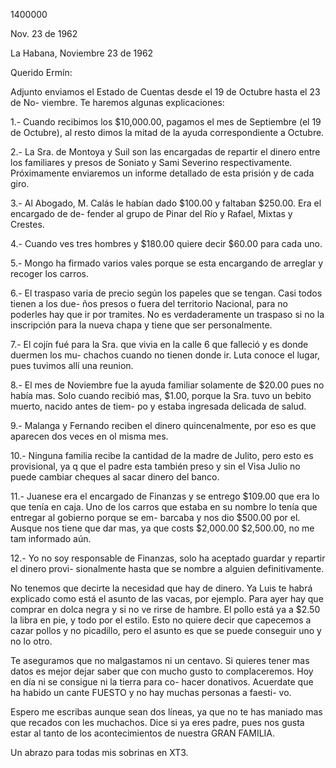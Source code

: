 1400000

Nov. 23 de 1962

La Habana, Noviembre 23 de 1962

Querido Ermín:

Adjunto enviamos el Estado de Cuentas desde el 19 de Octubre hasta el 23 de No-
viembre. Te haremos algunas explicaciones:

1.- Cuando recibimos los $10,000.00, pagamos el mes de Septiembre (el 19 de Octubre), al
resto dimos la mitad de la ayuda correspondiente a Octubre.

2.- La Sra. de Montoya y Suil son las encargadas de repartir el dinero entre los familiares
y presos de Soniato y Sami Severino respectivamente. Próximamente enviaremos un informe
detallado de esta prisión y de cada giro.

3.- Al Abogado, M. Calás le habían dado $100.00 y faltaban $250.00. Era el encargado de de-
fender al grupo de Pinar del Río y Rafael, Mixtas y Crestes.

4.- Cuando ves tres hombres y $180.00 quiere decir $60.00 para cada uno.

5.- Mongo ha firmado varios vales porque se esta encargando de arreglar y recoger los carros.

6.- El traspaso varia de precio según los papeles que se tengan. Casi todos tienen a los due-
ños presos o fuera del territorio Nacional, para no poderles hay que ir por tramites.
No es verdaderamente un traspaso si no la inscripción para la nueva chapa y tiene que ser
personalmente.

7.- El cojín fué para la Sra. que vivia en la calle 6 que falleció y es donde duermen los mu-
chachos cuando no tienen donde ir. Luta conoce el lugar, pues tuvimos allí una reunion.

8.- El mes de Noviembre fue la ayuda familiar solamente de $20.00 pues no había mas. Solo
cuando recibió mas, $1.00, porque la Sra. tuvo un bebito muerto, nacido antes de tiem-
po y estaba ingresada delicada de salud.

9.- Malanga y Fernando reciben el dinero quincenalmente, por eso es que aparecen dos veces
en ol misma mes.

10.- Ninguna familia recibe la cantidad de la madre de Julito, pero esto es provisional, ya q
que el padre esta también preso y sin el Visa Julio no puede cambiar cheques al sacar
dinero del banco.

11.- Juanese era el encargado de Finanzas y se entrego $109.00 que era lo que tenía en caja.
Uno de los carros que estaba en su nombre lo tenía que entregar al gobierno porque se em-
barcaba y nos dio $500.00 por el. Ausque nos tiene que dar mas, ya que costs $2,000.00
$2,500.00, no me tam informado aún.

12.- Yo no soy responsable de Finanzas, solo ha aceptado guardar y repartir el dinero provi-
sionalmente hasta que se nombre a alguien definitivamente.

No tenemos que decirte la necesidad que hay de dinero. Ya Luis te habrá explicado como
está el asunto de las vacas, por ejemplo. Para ayer hay que comprar en dolca negra y si no ve
rirse de hambre. El pollo está ya a $2.50 la libra en pie, y todo por el estilo. Esto no quiere
decir que capecemos a cazar pollos y no picadillo, pero el asunto es que se puede conseguir uno
y no lo otro.

Te aseguramos que no malgastamos ni un centavo. Si quieres tener mas datos es mejor dejar
saber que con mucho gusto to complaceremos. Hoy en día ni se consigue ni la tierra para co-
hacer donativos. Acuerdate que ha habido un cante FUESTO y no hay muchas personas a faesti-
vo.

Espero me escribas aunque sean dos líneas, ya que no te has maniado mas que recados con
les muchachos. Dice si ya eres padre, pues nos gusta estar al tanto de los acontecimientos de
nuestra GRAN FAMILIA.

Un abrazo para todas mis sobrinas en XT3.
